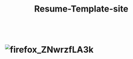 <h1 align="center">Resume-Template-site<h1>

</br>



![firefox_ZNwrzfLA3k](https://user-images.githubusercontent.com/109097651/178765323-24abec3d-f050-4f32-8266-6f6fd2b7340d.gif)
